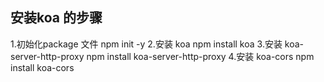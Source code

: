 ## 安装koa 的步骤
1.初始化package 文件
npm init -y
2.安装 koa 
npm install koa
3.安装 koa-server-http-proxy
npm install koa-server-http-proxy
4.安装 koa-cors
npm install koa-cors